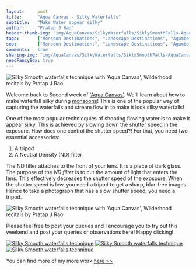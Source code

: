 ```yaml
---
layout:     post
title:      "Aqua Canvas - Silky Waterfalls"
subtitle:   "Make Water appear silky"
author:     "Pratap J Rao"
header-thumb-img: "img/AquaCanvas/SilkyWaterfalls/SiklySmoothFalls-AquaCanvas-by-PratapJRao-thumb.jpg"
tags:       ["Monsoon Destinations", "Landscape Destinations", "Agumbe", "Tips and Tricks"]
seo: 		["Monsoon Destinations", "Landscape Destinations", "Agumbe", "Tips and Tricks"]
comments:   true
sharing-img: "img/AquaCanvas/SilkyWaterfalls/SiklySmoothFalls-AquaCanvas-by-PratapJRao.jpg"
needFancyBox: true
---
```


<img src="{{ site.baseurl }}/img/AquaCanvas/SilkyWaterfalls/SiklySmoothFalls-AquaCanvas-by-PratapJRao.jpg"  alt="Silky Smooth waterfalls technique with 'Aqua Canvas', Wilderhood recitals by Pratap J Rao">


<p>
Welcome back to Second week of <a href="{{ site.baseurl }}/aquacanvas" target="_blank">'Aqua Canvas'</a>. We'll learn about how to make waterfall silky during <a href="http://www.wilderhood.com/category/Monsoon%20Destinations" target="_blank">monsoons</a>! This is one of the popular way of capturing the waterfalls and stream flow in to make it look silky waterfalls!
</p>

<p>
One of the most popular technicquies of shooting flowing water is to make it appear silky. This is achieved by slowing down the shutter speed in the exposure. How does one control the shutter speed?! For that, you need two essential accessories: 
</p>

<ol>
	<li>A tripod</li>
	<li>A Neutral Density (ND) filter</li>
</ol>

<p>
The ND filter attaches to the front of your lens. It is a piece of dark glass. The purpose of the <em>ND filter</em> is to cut the amount of light that enters the lens. This effectively decreases the shutter speed of the expsoure. When the shutter speed is low, you need a tripod to get a sharp, blur-free images. Hence to take a photograph that has a slow shutter speed, you need a tripod. 
</p>

<img src="{{ site.baseurl }}/img/AquaCanvas/SilkyWaterfalls/Silkyfalls-AquaCanvas-by-PratapJRao.jpg"  alt="Silky Smooth waterfalls technique with 'Aqua Canvas', Wilderhood recitals by Pratap J Rao">

<p>
Please feel free to post your queries and I encourage you to try out this weekend and post your queries or observations here! Happy clicking!
</p>

<div class="w-entity-images">
	<a class="fancybox" rel="group" href="{{ site.baseurl }}/img/AquaCanvas/SilkyWaterfalls/SiklySmoothFalls-AquaCanvas-by-PratapJRao.jpg"> <img class="w-customised-image-preview w-small-image-preview" src="{{ site.baseurl }}/img/AquaCanvas/SilkyWaterfalls/SiklySmoothFalls-AquaCanvas-by-PratapJRao.jpg" alt="Silky Smooth waterfalls technique"></a>
	<a class="fancybox" rel="group" href="{{ site.baseurl }}/img/AquaCanvas/SilkyWaterfalls/Silkyfalls-AquaCanvas-by-PratapJRao-1.jpg"> <img class="w-customised-image-preview w-small-image-preview" src="{{ site.baseurl }}/img/AquaCanvas/SilkyWaterfalls/Silkyfalls-AquaCanvas-by-PratapJRao-1.jpg" alt="Silky Smooth waterfalls technique"></a>
	<a class="fancybox" rel="group" href="{{ site.baseurl }}/img/AquaCanvas/SilkyWaterfalls/Silkyfalls-AquaCanvas-by-PratapJRao.jpg"> <img class="w-customised-image-preview w-small-image-preview" src="{{ site.baseurl }}/img/AquaCanvas/SilkyWaterfalls/Silkyfalls-AquaCanvas-by-PratapJRao.jpg" alt="Silky Smooth waterfalls technique"></a>
</div>

<p>
You can find more of my more work <a href="http://pixelshooter.net/" target="_blank">here >></a>
</p>
